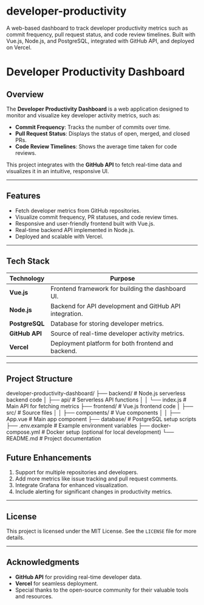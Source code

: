 # developer-productivity
A web-based dashboard to track developer productivity metrics such as commit frequency, pull request status, and code review timelines. Built with Vue.js, Node.js, and PostgreSQL, integrated with GitHub API, and deployed on Vercel.

# Developer Productivity Dashboard

## Overview

The **Developer Productivity Dashboard** is a web application designed to monitor and visualize key developer activity metrics, such as:
- **Commit Frequency**: Tracks the number of commits over time.
- **Pull Request Status**: Displays the status of open, merged, and closed PRs.
- **Code Review Timelines**: Shows the average time taken for code reviews.

This project integrates with the **GitHub API** to fetch real-time data and visualizes it in an intuitive, responsive UI.

---

## Features

- Fetch developer metrics from GitHub repositories.
- Visualize commit frequency, PR statuses, and code review times.
- Responsive and user-friendly frontend built with Vue.js.
- Real-time backend API implemented in Node.js.
- Deployed and scalable with Vercel.

---

## **Tech Stack**

| Technology     | Purpose                              |
|----------------|--------------------------------------|
| **Vue.js**     | Frontend framework for building the dashboard UI. |
| **Node.js**    | Backend for API development and GitHub API integration. |
| **PostgreSQL** | Database for storing developer metrics. |
| **GitHub API** | Source of real-time developer activity metrics. |
| **Vercel**     | Deployment platform for both frontend and backend. |

---

## **Project Structure**
developer-productivity-dashboard/
├── backend/             # Node.js serverless backend code
│   ├── api/             # Serverless API functions
│   │   └── index.js     # Main API for fetching metrics
├── frontend/            # Vue.js frontend code
│   ├── src/             # Source files
│   │   ├── components/  # Vue components
│   │   ├── App.vue      # Main app component
├── database/            # PostgreSQL setup scripts
├── .env.example         # Example environment variables
├── docker-compose.yml   # Docker setup (optional for local development)
└── README.md            # Project documentation


## **Future Enhancements**

1. Support for multiple repositories and developers.
2. Add more metrics like issue tracking and pull request comments.
3. Integrate Grafana for enhanced visualization.
4. Include alerting for significant changes in productivity metrics.

---

## **License**

This project is licensed under the MIT License. See the `LICENSE` file for more details.

---

## **Acknowledgments**

- **GitHub API** for providing real-time developer data.
- **Vercel** for seamless deployment.
- Special thanks to the open-source community for their valuable tools and resources.
